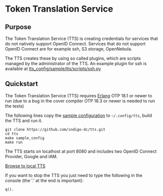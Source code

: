 # Token Translation Service 

## Purpose
The Token Translation Service (TTS) is creating credentials for services that do
not natively support OpenID Connect. Services that do not support OpenID Connect
are for example ssh, S3 storage, OpenNebula.

The TTS creates these by using so called plugins, which are scripts managed by
the administrator of the TTS. An example plugin for ssh is available at
[tts_config/sample/tts/scripts/ssh.py](https://github.com/indigo-dc/tts/blob/master/tts_config/sample/tts/scripts/ssh.py)

## Quickstart
The Token Translation Service (TTS) requires [Erlang](http://www.erlang.org/) OTP 18.1 or newer to run 
(due to a bug in the cover compiler OTP 18.3 or newer is needed to run the tests)

The following lines copy the [sample configuration](https://github.com/indigo-dc/tts/tree/master/tts_config/sample) 
to `~/.config/tts`, build the TTS and run it. 
```
git clone https://github.com/indigo-dc/tts.git
cd tts
make sample_config
make run 
```
The TTS starts on localhost at port 8080 and includes two OpenID Connect 
Provider, Google and IAM. 

[Browse to local TTS](http://localhost:8080)

If you want to stop the TTS you just need to type the following in the console
(the '.' at the end is important):
```
q().
```
